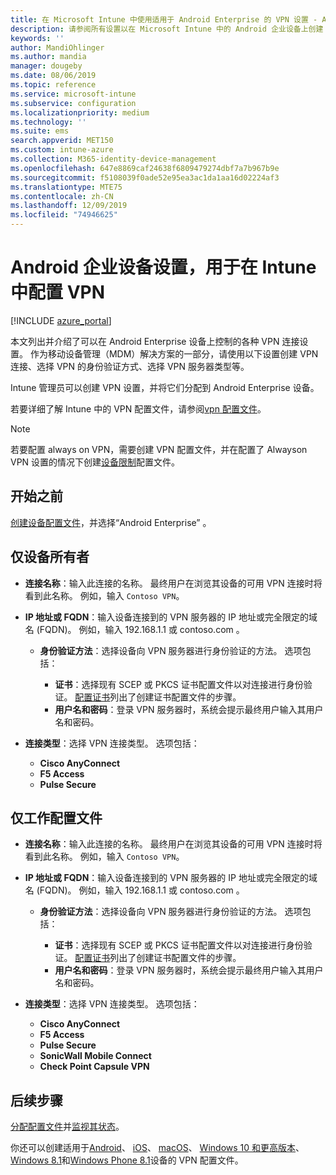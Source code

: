 ```yaml
---
title: 在 Microsoft Intune 中使用适用于 Android Enterprise 的 VPN 设置 - Azure | Microsoft Docs
description: 请参阅所有设置以在 Microsoft Intune 中的 Android 企业设备上创建 VPN 连接。 输入 VPN 服务器的连接名称、IP 地址或 FQDN，选择用户进行身份验证的方式，并选择 Citrix、SonicWall、检查点胶囊和脉冲安全连接类型。
keywords: ''
author: MandiOhlinger
ms.author: mandia
manager: dougeby
ms.date: 08/06/2019
ms.topic: reference
ms.service: microsoft-intune
ms.subservice: configuration
ms.localizationpriority: medium
ms.technology: ''
ms.suite: ems
search.appverid: MET150
ms.custom: intune-azure
ms.collection: M365-identity-device-management
ms.openlocfilehash: 647e8869caf24638f6809479274dbf7a7b967b9e
ms.sourcegitcommit: f5108039f0ade52e95ea3ac1da1aa16d02224af3
ms.translationtype: MTE75
ms.contentlocale: zh-CN
ms.lasthandoff: 12/09/2019
ms.locfileid: "74946625"
---
```

# <a name="android-enterprise-device-settings-to-configure-vpn-in-intune"></a>Android 企业设备设置，用于在 Intune 中配置 VPN

[!INCLUDE [azure_portal](../includes/azure_portal.md)]

本文列出并介绍了可以在 Android Enterprise 设备上控制的各种 VPN 连接设置。 作为移动设备管理（MDM）解决方案的一部分，请使用以下设置创建 VPN 连接、选择 VPN 的身份验证方式、选择 VPN 服务器类型等。

Intune 管理员可以创建 VPN 设置，并将它们分配到 Android Enterprise 设备。 

若要详细了解 Intune 中的 VPN 配置文件，请参阅[vpn 配置文件](vpn-settings-configure.md)。

> [!NOTE]
> 若要配置 always on VPN，需要创建 VPN 配置文件，并在配置了 Alwayson VPN 设置的情况下创建[设备限制](device-restrictions-android-for-work.md#connectivity)配置文件。

## <a name="before-you-begin"></a>开始之前

[创建设备配置文件](vpn-settings-configure.md#create-a-device-profile)，并选择“Android Enterprise”  。

## <a name="device-owner-only"></a>仅设备所有者

- **连接名称**：输入此连接的名称。 最终用户在浏览其设备的可用 VPN 连接时将看到此名称。 例如，输入 `Contoso VPN`。
- **IP 地址或 FQDN**：输入设备连接到的 VPN 服务器的 IP 地址或完全限定的域名 (FQDN)。 例如，输入 192.168.1.1 或 contoso.com   。

  - **身份验证方法**：选择设备向 VPN 服务器进行身份验证的方法。 选项包括：
  
    - **证书**：选择现有 SCEP 或 PKCS 证书配置文件以对连接进行身份验证。 [配置证书](../protect/certificates-configure.md)列出了创建证书配置文件的步骤。
    - **用户名和密码**：登录 VPN 服务器时，系统会提示最终用户输入其用户名和密码。

- **连接类型**：选择 VPN 连接类型。 选项包括：

  - **Cisco AnyConnect**
  - **F5 Access**
  - **Pulse Secure**

## <a name="work-profile-only"></a>仅工作配置文件

- **连接名称**：输入此连接的名称。 最终用户在浏览其设备的可用 VPN 连接时将看到此名称。 例如，输入 `Contoso VPN`。
- **IP 地址或 FQDN**：输入设备连接到的 VPN 服务器的 IP 地址或完全限定的域名 (FQDN)。 例如，输入 192.168.1.1 或 contoso.com   。

  - **身份验证方法**：选择设备向 VPN 服务器进行身份验证的方法。 选项包括：
  
    - **证书**：选择现有 SCEP 或 PKCS 证书配置文件以对连接进行身份验证。 [配置证书](../protect/certificates-configure.md)列出了创建证书配置文件的步骤。
    - **用户名和密码**：登录 VPN 服务器时，系统会提示最终用户输入其用户名和密码。

- **连接类型**：选择 VPN 连接类型。 选项包括：

  - **Cisco AnyConnect**
  - **F5 Access**
  - **Pulse Secure**
  - **SonicWall Mobile Connect**
  - **Check Point Capsule VPN**

## <a name="next-steps"></a>后续步骤

[分配配置文件](device-profile-assign.md)并[监视其状态](device-profile-monitor.md)。

你还可以创建适用于[Android](vpn-settings-android.md)、 [iOS](vpn-settings-ios.md)、 [macOS](vpn-settings-macos.md)、 [Windows 10 和更高版本](vpn-settings-windows-10.md)、 [Windows 8.1](vpn-settings-windows-8-1.md)和[Windows Phone 8.1](vpn-settings-windows-phone-8-1.md)设备的 VPN 配置文件。

